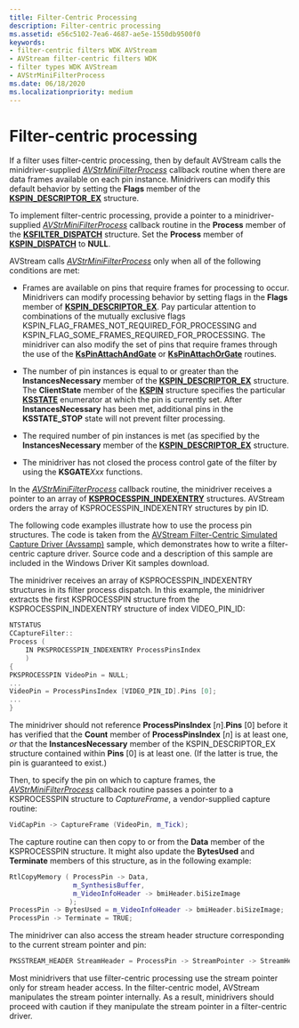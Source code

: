```yaml
---
title: Filter-Centric Processing
description: Filter-centric processing
ms.assetid: e56c5102-7ea6-4687-ae5e-1550db9500f0
keywords:
- filter-centric filters WDK AVStream
- AVStream filter-centric filters WDK
- filter types WDK AVStream
- AVStrMiniFilterProcess
ms.date: 06/18/2020
ms.localizationpriority: medium
---
```


# Filter-centric processing

If a filter uses filter-centric processing, then by default AVStream calls the minidriver-supplied [*AVStrMiniFilterProcess*](https://docs.microsoft.com/windows-hardware/drivers/ddi/ks/nc-ks-pfnksfilterprocess) callback routine when there are data frames available on each pin instance. Minidrivers can modify this default behavior by setting the **Flags** member of the [**KSPIN\_DESCRIPTOR\_EX**](https://docs.microsoft.com/windows-hardware/drivers/ddi/ks/ns-ks-_kspin_descriptor_ex) structure.

To implement filter-centric processing, provide a pointer to a minidriver-supplied [*AVStrMiniFilterProcess*](https://docs.microsoft.com/windows-hardware/drivers/ddi/ks/nc-ks-pfnksfilterprocess) callback routine in the **Process** member of the [**KSFILTER\_DISPATCH**](https://docs.microsoft.com/windows-hardware/drivers/ddi/ks/ns-ks-_ksfilter_dispatch) structure. Set the **Process** member of [**KSPIN\_DISPATCH**](https://docs.microsoft.com/windows-hardware/drivers/ddi/ks/ns-ks-_kspin_dispatch) to **NULL**.

AVStream calls [*AVStrMiniFilterProcess*](https://docs.microsoft.com/windows-hardware/drivers/ddi/ks/nc-ks-pfnksfilterprocess) only when all of the following conditions are met:

- Frames are available on pins that require frames for processing to occur. Minidrivers can modify processing behavior by setting flags in the **Flags** member of [**KSPIN\_DESCRIPTOR\_EX**](https://docs.microsoft.com/windows-hardware/drivers/ddi/ks/ns-ks-_kspin_descriptor_ex). Pay particular attention to combinations of the mutually exclusive flags KSPIN\_FLAG\_FRAMES\_NOT\_REQUIRED\_FOR\_PROCESSING and KSPIN\_FLAG\_SOME\_FRAMES\_REQUIRED\_FOR\_PROCESSING. The minidriver can also modify the set of pins that require frames through the use of the [**KsPinAttachAndGate**](https://docs.microsoft.com/windows-hardware/drivers/ddi/ks/nf-ks-kspinattachandgate) or [**KsPinAttachOrGate**](https://docs.microsoft.com/windows-hardware/drivers/ddi/ks/nf-ks-kspinattachorgate) routines.

- The number of pin instances is equal to or greater than the **InstancesNecessary** member of the [**KSPIN\_DESCRIPTOR\_EX**](https://docs.microsoft.com/windows-hardware/drivers/ddi/ks/ns-ks-_kspin_descriptor_ex) structure. The **ClientState** member of the [**KSPIN**](https://docs.microsoft.com/windows-hardware/drivers/ddi/ks/ns-ks-_kspin) structure specifies the particular [**KSSTATE**](https://docs.microsoft.com/windows-hardware/drivers/ddi/ks/ne-ks-ksstate) enumerator at which the pin is currently set. After **InstancesNecessary** has been met, additional pins in the **KSSTATE\_STOP** state will not prevent filter processing.

- The required number of pin instances is met (as specified by the **InstancesNecessary** member of the [**KSPIN\_DESCRIPTOR\_EX**](https://docs.microsoft.com/windows-hardware/drivers/ddi/ks/ns-ks-_kspin_descriptor_ex) structure.

- The minidriver has not closed the process control gate of the filter by using the **KSGATE***Xxx* functions.

In the [*AVStrMiniFilterProcess*](https://docs.microsoft.com/windows-hardware/drivers/ddi/ks/nc-ks-pfnksfilterprocess) callback routine, the minidriver receives a pointer to an array of [**KSPROCESSPIN\_INDEXENTRY**](https://docs.microsoft.com/windows-hardware/drivers/ddi/ks/ns-ks-_ksprocesspin_indexentry) structures. AVStream orders the array of KSPROCESSPIN\_INDEXENTRY structures by pin ID.

The following code examples illustrate how to use the process pin structures. The code is taken from the [AVStream Filter-Centric Simulated Capture Driver (Avssamp)](https://docs.microsoft.com/samples/microsoft/windows-driver-samples/avstream-filter-centric-simulated-capture-sample-driver-avssamp/) sample, which demonstrates how to write a filter-centric capture driver. Source code and a description of this sample are included in the Windows Driver Kit samples download.

The minidriver receives an array of KSPROCESSPIN\_INDEXENTRY structures in its filter process dispatch. In this example, the minidriver extracts the first KSPROCESSPIN structure from the KSPROCESSPIN\_INDEXENTRY structure of index VIDEO\_PIN\_ID:

```cpp
NTSTATUS
CCaptureFilter::
Process (
    IN PKSPROCESSPIN_INDEXENTRY ProcessPinsIndex
    )
{
PKSPROCESSPIN VideoPin = NULL;
...
VideoPin = ProcessPinsIndex [VIDEO_PIN_ID].Pins [0];
...
}
```

The minidriver should not reference **ProcessPinsIndex** \[*n*\].**Pins** \[0\] before it has verified that the **Count** member of **ProcessPinsIndex** \[*n*\] is at least one, *or* that the **InstancesNecessary** member of the KSPIN\_DESCRIPTOR\_EX structure contained within **Pins** \[0\] is at least one. (If the latter is true, the pin is guaranteed to exist.)

Then, to specify the pin on which to capture frames, the [*AVStrMiniFilterProcess*](https://docs.microsoft.com/windows-hardware/drivers/ddi/ks/nc-ks-pfnksfilterprocess) callback routine passes a pointer to a KSPROCESSPIN structure to *CaptureFrame*, a vendor-supplied capture routine:

```cpp
VidCapPin -> CaptureFrame (VideoPin, m_Tick);
```

The capture routine can then copy to or from the **Data** member of the KSPROCESSPIN structure. It might also update the **BytesUsed** and **Terminate** members of this structure, as in the following example:

```cpp
RtlCopyMemory ( ProcessPin -> Data,
                m_SynthesisBuffer,
                m_VideoInfoHeader -> bmiHeader.biSizeImage
               );
ProcessPin -> BytesUsed = m_VideoInfoHeader -> bmiHeader.biSizeImage;
ProcessPin -> Terminate = TRUE;
```

The minidriver can also access the stream header structure corresponding to the current stream pointer and pin:

```cpp
PKSSTREAM_HEADER StreamHeader = ProcessPin -> StreamPointer -> StreamHeader;
```

Most minidrivers that use filter-centric processing use the stream pointer only for stream header access. In the filter-centric model, AVStream manipulates the stream pointer internally. As a result, minidrivers should proceed with caution if they manipulate the stream pointer in a filter-centric driver.
